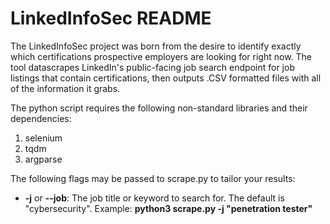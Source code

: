 # LinkedInfoSec README

The LinkedInfoSec project was born from the desire to identify exactly which certifications prospective employers are looking for right now. The tool datascrapes LinkedIn's public-facing job search endpoint for job listings that contain certifications, then outputs .CSV formatted files with all of the information it grabs.

The python script requires the following non-standard libraries and their dependencies:

1. selenium
2. tqdm
3. argparse

The following flags may be passed to scrape.py to tailor your results:

* **-j** or **--job**: The job title or keyword to search for. The default is "cybersecurity". Example: **python3 scrape.py -j "penetration tester"**
